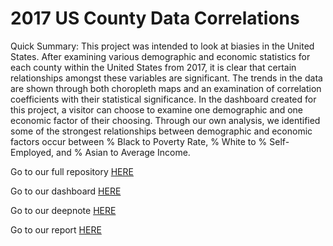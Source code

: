 # 2017 US County Data Correlations
Quick Summary: This project was intended to look at biasies in the United States. After examining various demographic and economic statistics for each county within the 
United States from 2017, it is clear that certain relationships amongst these variables are significant. The trends in the data are shown through both choropleth maps
and an examination of correlation coefficients with their statistical significance. In the dashboard created for this project, a visitor can choose to examine one demographic and one
economic factor of their choosing. Through our own analysis, we identified some of the strongest relationships between demographic and economic factors occur between 
% Black to Poverty Rate, % White to % Self-Employed, and % Asian to Average Income.

Go to our full repository [HERE](https://github.com/gerrycrepeau/Final-Project-App)

Go to our dashboard [HERE](https://ma346-choropleth-dashboard.herokuapp.com/)

Go to our deepnote [HERE](https://deepnote.com/project/d151ded9-3231-4946-9e41-cc48fe69b917)

Go to our report [HERE]()
